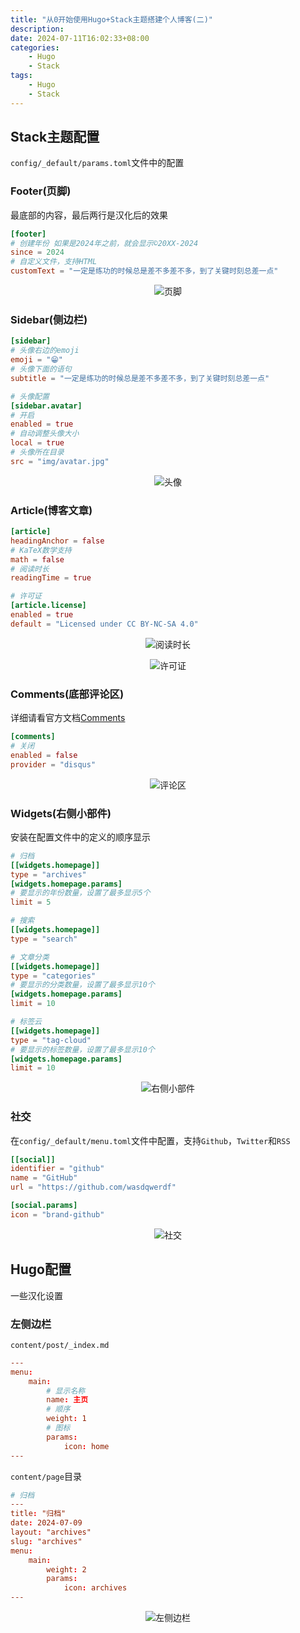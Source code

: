 ```yaml
---
title: "从0开始使用Hugo+Stack主题搭建个人博客(二)"
description: 
date: 2024-07-11T16:02:33+08:00
categories: 
    - Hugo
    - Stack
tags:
    - Hugo
    - Stack
---
```


## Stack主题配置

`config/_default/params.toml`文件中的配置

### Footer(页脚)
最底部的内容，最后两行是汉化后的效果
```toml
[footer]
# 创建年份 如果是2024年之前，就会显示©20XX-2024
since = 2024
# 自定义文件，支持HTML
customText = "一定是练功的时候总是差不多差不多，到了关键时刻总差一点"
```
<p align="center">
    <img src="1.png" alt="页脚">
</p>

### Sidebar(侧边栏)
```toml
[sidebar]
# 头像右边的emoji
emoji = "😁"
# 头像下面的语句
subtitle = "一定是练功的时候总是差不多差不多，到了关键时刻总差一点"

# 头像配置
[sidebar.avatar]
# 开启
enabled = true
# 自动调整头像大小
local = true
# 头像所在目录
src = "img/avatar.jpg"
```
<p align="center">
    <img src="2.png" alt="头像">
</p>

### Article(博客文章)
```toml
[article]
headingAnchor = false
# KaTeX数学支持
math = false
# 阅读时长
readingTime = true

# 许可证
[article.license]
enabled = true
default = "Licensed under CC BY-NC-SA 4.0"
```
<p align="center">
    <img src="3.png" alt="阅读时长">
</p>
<p align="center">
    <img src="4.png" alt="许可证">
</p>

### Comments(底部评论区)
详细请看官方文档[Comments](https://stack.jimmycai.com/config/comments)
```toml
[comments]
# 关闭
enabled = false
provider = "disqus"
```
<p align="center">
    <img src="5.png" alt="评论区">
</p>

### Widgets(右侧小部件)
安装在配置文件中的定义的顺序显示
```toml
# 归档
[[widgets.homepage]]
type = "archives"
[widgets.homepage.params]
# 要显示的年份数量，设置了最多显示5个
limit = 5

# 搜索
[[widgets.homepage]]
type = "search"

# 文章分类
[[widgets.homepage]]
type = "categories"
# 要显示的分类数量，设置了最多显示10个
[widgets.homepage.params]
limit = 10

# 标签云
[[widgets.homepage]]
type = "tag-cloud"
# 要显示的标签数量，设置了最多显示10个
[widgets.homepage.params]
limit = 10
```

<p align="center">
    <img src="6.png" alt="右侧小部件">
</p>

### 社交
在`config/_default/menu.toml`文件中配置，支持`Github`，`Twitter`和`RSS`
```toml
[[social]]
identifier = "github"
name = "GitHub"
url = "https://github.com/wasdqwerdf"

[social.params]
icon = "brand-github"
```
<p align="center">
    <img src="7.png" alt="社交">
</p>

## Hugo配置
一些汉化设置
### 左侧边栏

`content/post/_index.md`
```toml
---
menu:
    main:
        # 显示名称
        name: 主页
        # 顺序
        weight: 1
        # 图标
        params:
            icon: home
---
```
`content/page`目录
```toml
# 归档
---
title: "归档"
date: 2024-07-09
layout: "archives"
slug: "archives"
menu:
    main:
        weight: 2
        params: 
            icon: archives
---
```

<p align="center">
    <img src="8.png" alt="左侧边栏">
</p>
